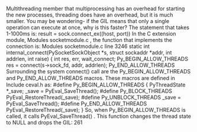 Multithreading member that multiprocessing has an overhead for starting the new processes, threading does have an overhead, but it is much smaller. You may be wondering- if the GIL means that only a single operation can execute at once, why is this faster? The statement that takes 1-1000ms is: result  =  sock.connect_ex((host, port)) In the C extension module,  Modules socketmodule.c , the function that implements the connection is: Modules socketmodule.c  line 3246 static int internal_connect(PySocketSockObject *s,  struct  sockaddr *addr,  int  addrlen, int  raise) { int  res, err, wait_connect; Py_BEGIN_ALLOW_THREADS res = connect(s->sock_fd, addr, addrlen); Py_END_ALLOW_THREADS Surrounding the system  connect()  call are the  Py_BEGIN_ALLOW_THREADS and  Py_END_ALLOW_THREADS  macros. These macros are deﬁned in  Include ceval.h  as: #define Py_BEGIN_ALLOW_THREADS { PyThreadState *_save; _save = PyEval_SaveThread(); #define Py_BLOCK_THREADS PyEval_RestoreThread(_save); #define Py_UNBLOCK_THREADS _save = PyEval_SaveThread(); #define Py_END_ALLOW_THREADS PyEval_RestoreThread(_save); } So, when  Py_BEGIN_ALLOW_THREADS  is called, it calls  PyEval_SaveThread() . This function changes the thread state to  NULL  and  drops  the GIL: 261